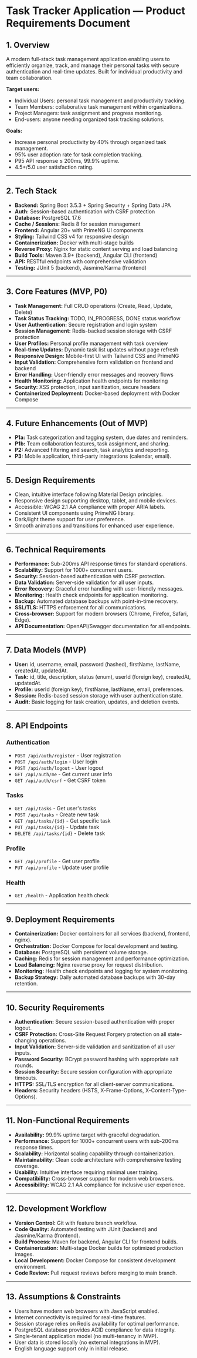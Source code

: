 # Task Tracker Application — Product Requirements Document

## 1. Overview

A modern full-stack task management application enabling users to efficiently organize, track, and manage their personal tasks with secure authentication and real-time updates. Built for individual productivity and team collaboration.

**Target users:**

* Individual Users: personal task management and productivity tracking.
* Team Members: collaborative task management within organizations.
* Project Managers: task assignment and progress monitoring.
* End-users: anyone needing organized task tracking solutions.

**Goals:**

* Increase personal productivity by 40% through organized task management.
* 95% user adoption rate for task completion tracking.
* P95 API response ≤ 200ms, 99.9% uptime.
* 4.5+/5.0 user satisfaction rating.

---

## 2. Tech Stack

* **Backend:** Spring Boot 3.5.3 + Spring Security + Spring Data JPA
* **Auth:** Session-based authentication with CSRF protection
* **Database:** PostgreSQL 17.6
* **Cache / Sessions:** Redis 8 for session management
* **Frontend:** Angular 20+ with PrimeNG UI components
* **Styling:** Tailwind CSS v4 for responsive design
* **Containerization:** Docker with multi-stage builds
* **Reverse Proxy:** Nginx for static content serving and load balancing
* **Build Tools:** Maven 3.9+ (backend), Angular CLI (frontend)
* **API:** RESTful endpoints with comprehensive validation
* **Testing:** JUnit 5 (backend), Jasmine/Karma (frontend)

---

## 3. Core Features (MVP, P0)

* **Task Management:** Full CRUD operations (Create, Read, Update, Delete)
* **Task Status Tracking:** TODO, IN_PROGRESS, DONE status workflow
* **User Authentication:** Secure registration and login system
* **Session Management:** Redis-backed session storage with CSRF protection
* **User Profiles:** Personal profile management with task overview
* **Real-time Updates:** Dynamic task list updates without page refresh
* **Responsive Design:** Mobile-first UI with Tailwind CSS and PrimeNG
* **Input Validation:** Comprehensive form validation on frontend and backend
* **Error Handling:** User-friendly error messages and recovery flows
* **Health Monitoring:** Application health endpoints for monitoring
* **Security:** XSS protection, input sanitization, secure headers
* **Containerized Deployment:** Docker-based deployment with Docker Compose

---

## 4. Future Enhancements (Out of MVP)

* **P1a:** Task categorization and tagging system, due dates and reminders.
* **P1b:** Team collaboration features, task assignment, and sharing.
* **P2:** Advanced filtering and search, task analytics and reporting.
* **P3:** Mobile application, third-party integrations (calendar, email).

---

## 5. Design Requirements

* Clean, intuitive interface following Material Design principles.
* Responsive design supporting desktop, tablet, and mobile devices.
* Accessible: WCAG 2.1 AA compliance with proper ARIA labels.
* Consistent UI components using PrimeNG library.
* Dark/light theme support for user preference.
* Smooth animations and transitions for enhanced user experience.

---

## 6. Technical Requirements

* **Performance:** Sub-200ms API response times for standard operations.
* **Scalability:** Support for 1000+ concurrent users.
* **Security:** Session-based authentication with CSRF protection.
* **Data Validation:** Server-side validation for all user inputs.
* **Error Recovery:** Graceful error handling with user-friendly messages.
* **Monitoring:** Health check endpoints for application monitoring.
* **Backup:** Automated database backups with point-in-time recovery.
* **SSL/TLS:** HTTPS enforcement for all communications.
* **Cross-browser:** Support for modern browsers (Chrome, Firefox, Safari, Edge).
* **API Documentation:** OpenAPI/Swagger documentation for all endpoints.

---

## 7. Data Models (MVP)

* **User:** id, username, email, password (hashed), firstName, lastName, createdAt, updatedAt.
* **Task:** id, title, description, status (enum), userId (foreign key), createdAt, updatedAt.
* **Profile:** userId (foreign key), firstName, lastName, email, preferences.
* **Session:** Redis-based session storage with user authentication state.
* **Audit:** Basic logging for task creation, updates, and deletion events.

---

## 8. API Endpoints

### Authentication

* `POST /api/auth/register` - User registration
* `POST /api/auth/login` - User login
* `POST /api/auth/logout` - User logout
* `GET /api/auth/me` - Get current user info
* `GET /api/auth/csrf` - Get CSRF token

### Tasks

* `GET /api/tasks` - Get user's tasks
* `POST /api/tasks` - Create new task
* `GET /api/tasks/{id}` - Get specific task
* `PUT /api/tasks/{id}` - Update task
* `DELETE /api/tasks/{id}` - Delete task

### Profile

* `GET /api/profile` - Get user profile
* `PUT /api/profile` - Update user profile

### Health

* `GET /health` - Application health check

---

## 9. Deployment Requirements

* **Containerization:** Docker containers for all services (backend, frontend, nginx).
* **Orchestration:** Docker Compose for local development and testing.
* **Database:** PostgreSQL with persistent volume storage.
* **Caching:** Redis for session management and performance optimization.
* **Load Balancing:** Nginx reverse proxy for request distribution.
* **Monitoring:** Health check endpoints and logging for system monitoring.
* **Backup Strategy:** Daily automated database backups with 30-day retention.

---

## 10. Security Requirements

* **Authentication:** Secure session-based authentication with proper logout.
* **CSRF Protection:** Cross-Site Request Forgery protection on all state-changing operations.
* **Input Validation:** Server-side validation and sanitization of all user inputs.
* **Password Security:** BCrypt password hashing with appropriate salt rounds.
* **Session Security:** Secure session configuration with appropriate timeouts.
* **HTTPS:** SSL/TLS encryption for all client-server communications.
* **Headers:** Security headers (HSTS, X-Frame-Options, X-Content-Type-Options).

---

## 11. Non-Functional Requirements

* **Availability:** 99.9% uptime target with graceful degradation.
* **Performance:** Support for 1000+ concurrent users with sub-200ms response times.
* **Scalability:** Horizontal scaling capability through containerization.
* **Maintainability:** Clean code architecture with comprehensive testing coverage.
* **Usability:** Intuitive interface requiring minimal user training.
* **Compatibility:** Cross-browser support for modern web browsers.
* **Accessibility:** WCAG 2.1 AA compliance for inclusive user experience.

---

## 12. Development Workflow

* **Version Control:** Git with feature branch workflow.
* **Code Quality:** Automated testing with JUnit (backend) and Jasmine/Karma (frontend).
* **Build Process:** Maven for backend, Angular CLI for frontend builds.
* **Containerization:** Multi-stage Docker builds for optimized production images.
* **Local Development:** Docker Compose for consistent development environment.
* **Code Review:** Pull request reviews before merging to main branch.

---

## 13. Assumptions & Constraints

* Users have modern web browsers with JavaScript enabled.
* Internet connectivity is required for real-time features.
* Session storage relies on Redis availability for optimal performance.
* PostgreSQL database provides ACID compliance for data integrity.
* Single-tenant application model (no multi-tenancy in MVP).
* User data is stored locally (no external integrations in MVP).
* English language support only in initial release.
